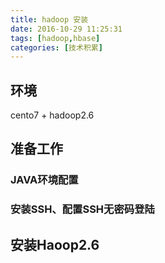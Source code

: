 ```yaml
---
title: hadoop 安装
date: 2016-10-29 11:25:31
tags: [hadoop,hbase]
categories: [技术积累]
---
```


## 环境
cento7 + hadoop2.6
## 准备工作
### JAVA环境配置
### 安装SSH、配置SSH无密码登陆
## 安装Haoop2.6
